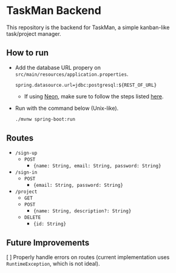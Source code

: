 # TaskMan Backend

This repository is the backend for TaskMan, a simple kanban-like task/project
manager.

## How to run

- Add the database URL propery on `src/main/resources/application.properties`.
  ```jproperties
  spring.datasource.url=jdbc:postgresql:${REST_OF_URL}
  ```

  - If using [Neon], make sure to follow the steps listed
    [here](https://neon.tech/docs/guides/java).
- Run with the command below (Unix-like).
  ```sh
  ./mvnw spring-boot:run
  ```

## Routes

- `/sign-up`
  - `POST`
    - `{name: String, email: String, password: String}`
- `/sign-in`
  - `POST`
    - `{email: String, password: String}`
- `/project`
  - `GET`
  - `POST`
    - `{name: String, description?: String}`
  - `DELETE`
    - `{id: String}`

## Future Improvements

[ ] Properly handle errors on routes (current implementation uses
    `RuntimeException`, which is not ideal).

[Neon]: https://neon.tech/home
